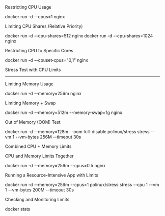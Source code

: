 


Restricting CPU Usage

docker run -d --cpus=1 nginx


Limiting CPU Shares (Relative Priority)

docker run -d --cpu-shares=512 nginx
docker run -d --cpu-shares=1024 nginx

Restricting CPU to Specific Cores

docker run -d --cpuset-cpus="0,1" nginx

 Stress Test with CPU Limits

 ---


Limiting Memory Usage

docker run -d --memory=256m nginx

 Limiting Memory + Swap

 docker run -d --memory=512m --memory-swap=1g nginx

Out of Memory (OOM) Test

docker run -d --memory=128m --oom-kill-disable polinux/stress stress --vm 1 --vm-bytes 256M --timeout 30s


Combined CPU + Memory Limits


 CPU and Memory Limits Together

 docker run -d --memory=256m --cpus=0.5 nginx


Running a Resource-Intensive App with Limits

docker run -d --memory=256m --cpus=1 polinux/stress stress --cpu 1 --vm 1 --vm-bytes 200M --timeout 30s


Checking and Monitoring Limits

docker stats

